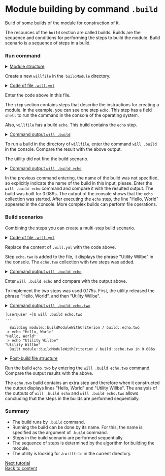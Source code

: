# Module building by command <code>.build</code>

Build of some builds of the module for construction of it.

The resources of the `build` section are called builds. Builds are the sequence and conditions for performing the steps to build the module. Build scenario is a sequence of steps in a build.  

### Run command

<details>
  <summary><u>Module structure</u></summary>

```
buildModule
     └── .will.yml
```

</details>

Create a new `willfile` in the` buildModule` directory.

<details>
  <summary><u>Code of file <code>.will.yml</code></u></summary>

```yaml
about :

    name : buildModule
    description : "Using build command"
    version : 0.0.1
    keywords :
        - willbe

step :

  echo :
    shell : echo "Hello, World!"

build :

  echo:
    steps :
       - echo

```

</details>

Enter the code above in this file. 

The `step` section contains steps that describe the instructions for creating a module. In the example, you can see one step `echo`. This step has a field `shell` to run the command in the console of the operating system.

Also, `willfile` has a build `echo`. This build contains the `echo` step.

<details>
  <summary><u>Command output <code>will .build</code></u></summary>

```
[user@user ~]$ will .build
...
Please specify exactly one build scenario, none satisfies passed arguments

```

</details>

To run a build in the directory of `willfile`, enter the command `will .build` in the console. Compare the result with the above output. 

The utility did not find the build scenario.

<details>
  <summary><u>Command output <code>will .build echo</code></u></summary>

```
[user@user ~]$ will .build echo
Command ".build echo"
...
  Building echo
 > echo "Hello, World"
Hello, World
  Built echo.debug in 0.089s

```

</details>

In the previous command entering, the name of the build was not specified, so explicitly indicate the name of the build in this input, please. Enter the `will .build echo` command and compare it with the resulted output. The build was built for 0.089s. The output of the console shows that the `echo` collection was started. After executing the `echo` step, the line "Hello, World" appeared in the console. More complex builds can perform file operations.

### Build scenarios

Combining the steps you can create a multi-step build scenario.

<details>
  <summary><u>Code of file <code>.will.yml</code></u></summary>

```yaml
about :

    name : buildModuleWithCriterion
    description : "Output of various phrases using criterions"
    version : 0.0.1
    keywords :
        - willbe

step :

  echo :
    shell : echo "Hello, World"

  echo.two :
    shell : echo "Utility Willbe"

build :

  echo:
    steps :
       - echo.two

  echo.two:
    steps :
      - echo
      - echo.two

```

</details>

Replace the content of `.will.yml` with the code above.

Step `echo.two` is added to the file, it displays the phrase "Utility Willbe" in the console. The `echo.two` collection with two steps was added.

<details>
  <summary><u>Command output <code>will .build echo</code></u></summary>

```
[user@user ~]$ will .build echo
...
  Building echo
 > echo "Hello, World"
Hello, World
 > echo "Utility Willbe"
Utility Willbe
  Built echo in 0.175s

```

</details>

Enter `will .build echo` and compare with the output above.

To implement the two steps was used 0.175s. First, the utility released the phrase “Hello, World”, and then “Utility Willbe".

<details>
  <summary><u>Command output <code>will .build echo.two</code></u>


```
[user@user ~]$ will .build echo.two
...

  Building module::buildModuleWithCriterion / build::echo.two
 > echo "Hello, World"
"Hello, World"
 > echo "Utility Willbe"
"Utility Willbe"
  Built module::buildModuleWithCriterion / build::echo.two in 0.086s

```
</details>
<details>
  <summary><u>Post-build file structure</u></summary>

```
buildModule              
     └── .will.yml     
```

</details>

Run the build `echo.two` by entering the `will .build echo.two` command. Compare the output results with the above.

The `echo.two` build contains an extra step and therefore when it constructed the output displays lines "Hello, World" and "Utility Willbe". The analysis of the outputs of `will .build echo` and `will .build echo.two` allows concluding that the steps in the builds are performed sequentially.

### Summary

- The build runs by `.build` command.
- Running the build can be done by its name. For this, the name is specified as the argument of `.build` command.
- Steps in the build scenario are performed sequentially.
- The sequence of steps is determined by the algorithm for building the module.
- The utility is looking for a `willfile` in the current directory.

[Next tutorial](StepSubmodules.md)  
[Back to content](../README.md#tutorials)
